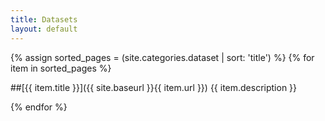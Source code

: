 ```yaml
---
title: Datasets
layout: default
---
```




{% assign sorted_pages = (site.categories.dataset | sort: 'title') %}
{% for item in sorted_pages %}

##[{{ item.title }}]({{ site.baseurl }}{{ item.url }})
{{ item.description }}

{% endfor %}
